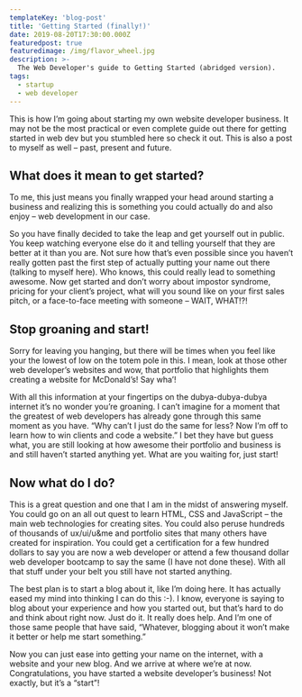 ```yaml
---
templateKey: 'blog-post'
title: 'Getting Started (finally!)'
date: 2019-08-20T17:30:00.000Z
featuredpost: true
featuredimage: /img/flavor_wheel.jpg
description: >-
  The Web Developer's guide to Getting Started (abridged version).
tags:
  - startup
  - web developer
---
```


This is how I’m going about starting my own website developer business. It may not be the most practical or even complete guide out there for getting started in web dev but you stumbled here so check it out. This is also a post to myself as well – past, present and future.

## What does it mean to get started?

To me, this just means you finally wrapped your head around starting a business and realizing this is something you could actually do and also enjoy – web development in our case.

So you have finally decided to take the leap and get yourself out in public. You keep watching everyone else do it and telling yourself that they are better at it than you are. Not sure how that’s even possible since you haven’t really gotten past the first step of actually putting your name out there (talking to myself here). Who knows, this could really lead to something awesome. Now get started and don’t worry about impostor syndrome, pricing for your client’s project, what will you sound like on your first sales pitch, or a face-to-face meeting with someone – WAIT, WHAT!?!

## Stop groaning and start!

Sorry for leaving you hanging, but there will be times when you feel like your the lowest of low on the totem pole in this. I mean, look at those other web developer’s websites and wow, that portfolio that highlights them creating a website for McDonald’s! Say wha’!

With all this information at your fingertips on the dubya-dubya-dubya internet it’s no wonder you’re groaning. I can’t imagine for a moment that the greatest of web developers has already gone through this same moment as you have. “Why can’t I just do the same for less? Now I’m off to learn how to win clients and code a website.” I bet they have but guess what, you are still looking at how awesome their portfolio and business is and still haven’t started anything yet. What are you waiting for, just start!

## Now what do I do?

This is a great question and one that I am in the midst of answering myself. You could go on an all out quest to learn HTML, CSS and JavaScript – the main web technologies for creating sites. You could also peruse hundreds of thousands of ux/ui/u&me and portfolio sites that many others have created for inspiration. You could get a certification for a few hundred dollars to say you are now a web developer or attend a few thousand dollar web developer bootcamp to say the same (I have not done these). With all that stuff under your belt you still have not started anything.

The best plan is to start a blog about it, like I’m doing here. It has actually eased my mind into thinking I can do this :-). I know, everyone is saying to blog about your experience and how you started out, but that’s hard to do and think about right now. Just do it. It really does help. And I’m one of those same people that have said, “Whatever, blogging about it won’t make it better or help me start something.”

Now you can just ease into getting your name on the internet, with a website and your new blog. And we arrive at where we’re at now. Congratulations, you have started a website developer’s business! Not exactly, but it’s a “start”!
